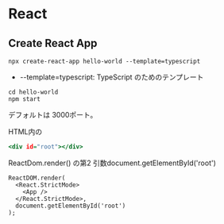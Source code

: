 # React

## Create React App

```shell
npx create-react-app hello-world --template=typescript
```

- --template=typescript: TypeScript のためのテンプレート

```shell
cd hello-world
npm start
```

デフォルトは 3000ポート。

HTML内の

```public/index.html
<div id="root"></div>
```

ReactDom.render() の第2 引数document.getElementById('root')

```src/index.tsx
ReactDOM.render(
  <React.StrictMode>
    <App />
  </React.StrictMode>,
  document.getElementById('root')
);
```

